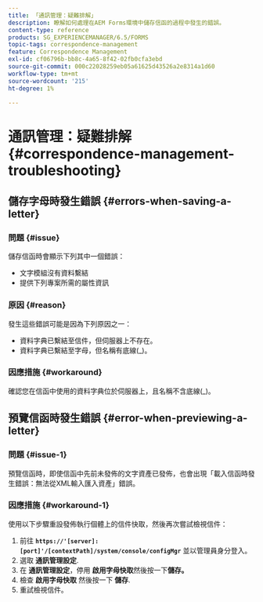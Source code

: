 ```yaml
---
title: 「通訊管理：疑難排解」
description: 瞭解如何處理在AEM Forms環境中儲存信函的過程中發生的錯誤。
content-type: reference
products: SG_EXPERIENCEMANAGER/6.5/FORMS
topic-tags: correspondence-management
feature: Correspondence Management
exl-id: cf06796b-bb8c-4a65-8f42-02fb0cfa3ebd
source-git-commit: 000c22028259eb05a61625d43526a2e8314a1d60
workflow-type: tm+mt
source-wordcount: '215'
ht-degree: 1%

---
```


# 通訊管理：疑難排解 {#correspondence-management-troubleshooting}

## 儲存字母時發生錯誤 {#errors-when-saving-a-letter}

### 問題 {#issue}

儲存信函時會顯示下列其中一個錯誤：

* 文字模組沒有資料繫結
* 提供下列專案所需的屬性資訊

### 原因 {#reason}

發生這些錯誤可能是因為下列原因之一：

* 資料字典已繫結至信件，但伺服器上不存在。
* 資料字典已繫結至字母，但名稱有底線(_)。

### 因應措施 {#workaround}

確認您在信函中使用的資料字典位於伺服器上，且名稱不含底線(_)。

## 預覽信函時發生錯誤 {#error-when-previewing-a-letter}

### 問題 {#issue-1}

預覽信函時，即使信函中先前未發佈的文字資產已發佈，也會出現「載入信函時發生錯誤：無法從XML輸入匯入資產」錯誤。

### 因應措施 {#workaround-1}

使用以下步驟重設發佈執行個體上的信件快取，然後再次嘗試檢視信件：

1. 前往 **`https://'[server]:[port]'/[contextPath]/system/console/configMgr`** 並以管理員身分登入。
1. 選取 **通訊管理設定**.
1. 在 **通訊管理設定**，停用 **啟用字母快取**&#x200B;然後按一下&#x200B;**儲存。**
1. 檢查 **啟用字母快取** 然後按一下 **儲存**.
1. 重試檢視信件。

